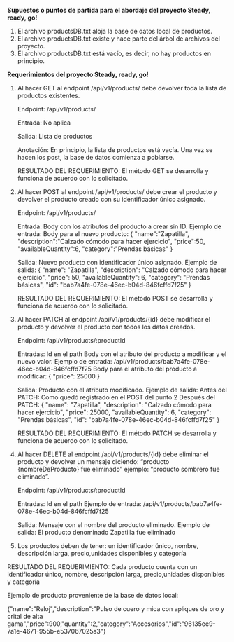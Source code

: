 **Supuestos o puntos de partida para el abordaje del proyecto Steady, ready, go!**

1. El archivo productsDB.txt aloja la base de datos local de productos.
2. El archivo productsDB.txt existe y hace parte del árbol de archivos del proyecto.
3. El archivo productsDB.txt está vacío, es decir, no hay productos en principio.

**Requerimientos del proyecto Steady, ready, go!**

1. Al hacer GET al endpoint /api/v1/products/ debe devolver toda la lista de productos
   existentes.

   Endpoint: /api/v1/products/

   Entrada: No aplica

   Salida: Lista de productos

   Anotación: En principio, la lista de productos está vacía. Una vez se hacen los post, la base de datos comienza a poblarse.

   RESULTADO DEL REQUERIMIENTO: El método GET se desarrolla y funciona de acuerdo con lo solicitado.

2. Al hacer POST al endpoint /api/v1/products/ debe crear el producto y devolver el producto
   creado con su identificador único asignado.

   Endpoint: /api/v1/products/

   Entrada: Body con los atributos del producto a crear sin ID.
   Ejemplo de entrada:
   Body para el nuevo producto:
   {
   "name":"Zapatilla",
   "description":"Calzado cómodo para hacer ejercicio",
   "price":50,
   "availableQuantity":6,
   "category":"Prendas básicas"
   }

   Salida: Nuevo producto con identificador único asignado.
   Ejemplo de salida:
   {
   "name": "Zapatilla",
   "description": "Calzado cómodo para hacer ejercicio",
   "price": 50,
   "availableQuantity": 6,
   "category": "Prendas básicas",
   "id": "bab7a4fe-078e-46ec-b04d-846fcffd7f25"
   }

   RESULTADO DEL REQUERIMIENTO: El método POST se desarrolla y funciona de acuerdo con lo solicitado.

3. Al hacer PATCH al endpoint /api/v1/products/{id} debe modificar el producto y devolver el
   producto con todos los datos creados.

   Endpoint: /api/v1/products/:productId

   Entradas:
   Id en el path
   Body con el atributo del producto a modificar y el nuevo valor.
   Ejemplo de entrada:
   /api/v1/products/bab7a4fe-078e-46ec-b04d-846fcffd7f25
   Body para el atributo del producto a modificar:
   {
   "price": 25000
   }

   Salida: Producto con el atributo modificado.
   Ejemplo de salida:
   Antes del PATCH:
   Como quedó registrado en el POST del punto 2
   Después del PATCH:
   {
   "name": "Zapatilla",
   "description": "Calzado cómodo para hacer ejercicio",
   "price": 25000,
   "availableQuantity": 6,
   "category": "Prendas básicas",
   "id": "bab7a4fe-078e-46ec-b04d-846fcffd7f25"
   }

   RESULTADO DEL REQUERIMIENTO: El método PATCH se desarrolla y funciona de acuerdo con lo solicitado.

4. Al hacer DELETE al endpoint /api/v1/products/{id} debe eliminar el producto y devolver un
   mensaje diciendo: “producto {nombreDeProducto} fue eliminado” ejemplo: “producto sombrero fue
   eliminado”.

   Endpoint: /api/v1/products/:productId

   Entradas:
   Id en el path
   Ejemplo de entrada:
   /api/v1/products/bab7a4fe-078e-46ec-b04d-846fcffd7f25

   Salida: Mensaje con el nombre del producto eliminado.
   Ejemplo de salida:
   El producto denominado Zapatilla fue eliminado

5. Los productos deben de tener: un identificador único, nombre, descripción larga, precio,unidades disponibles y categoría

RESULTADO DEL REQUERIMIENTO: Cada producto cuenta con un identificador único, nombre, descripción larga, precio,unidades disponibles y categoría

Ejemplo de producto proveniente de la base de datos local:

{"name":"Reloj","description":"Pulso de cuero y mica con apliques de oro y crital de alta gama","price":900,"quantity":2,"category":"Accesorios","id":"96135ee9-7a1e-4671-955b-e537067025a3"}
